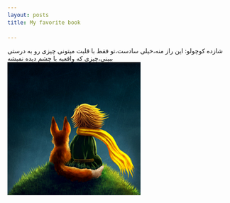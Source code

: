 ```yaml
---
layout: posts
title: My favorite book

---
```


 

 
 
 
 




شازده کوچولو: این راز منه،خیلی سادست،تو فقط با قلبت میتونی چیزی رو به درستی ببینی،چیزی که واقعیه با چشم دیده نمیشه
![alt text](../assets/images/1.jpg1.PNG "Picture")

 

